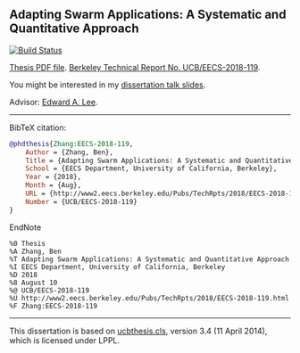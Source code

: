 Adapting Swarm Applications: A Systematic and Quantitative Approach
---

[![Build Status][travis-badge]][travis]

[Thesis PDF file][pdf]. [Berkeley Technical Report No. UCB/EECS-2018-119][tech-report].

You might be interested in my [dissertation talk slides][talk-slide].

Advisor: [Edward A. Lee][eal].

---
BibTeX citation:
```bibtex
@phdthesis{Zhang:EECS-2018-119,
    Author = {Zhang, Ben},
    Title = {Adapting Swarm Applications: A Systematic and Quantitative Approach},
    School = {EECS Department, University of California, Berkeley},
    Year = {2018},
    Month = {Aug},
    URL = {http://www2.eecs.berkeley.edu/Pubs/TechRpts/2018/EECS-2018-119.html},
    Number = {UCB/EECS-2018-119}
}
```

EndNote

```
%0 Thesis
%A Zhang, Ben
%T Adapting Swarm Applications: A Systematic and Quantitative Approach
%I EECS Department, University of California, Berkeley
%D 2018
%8 August 10
%@ UCB/EECS-2018-119
%U http://www2.eecs.berkeley.edu/Pubs/TechRpts/2018/EECS-2018-119.html
%F Zhang:EECS-2018-119
```

---

This dissertation is based on [ucbthesis.cls][ucbthesis-cls], version 3.4 (11
April 2014), which is licensed under LPPL.

<!-- links -->
[pdf]: https://nebgnahz.github.io/thesis/thesis.pdf
[travis-badge]: https://travis-ci.com/nebgnahz/thesis.svg?token=FtzQss73KSBwcHhSsrGQ&branch=master
[travis]: https://travis-ci.com/nebgnahz/thesis
[talk-slide]: https://github.com/nebgnahz/dissertation-talk
[ucbthesis-cls]: https://math.berkeley.edu/~vojta/ucbthesis/ucbthesis.cls
[tech-report]: https://www2.eecs.berkeley.edu/Pubs/TechRpts/2018/EECS-2018-119.html
[eal]: https://ptolemy.berkeley.edu/~eal/
